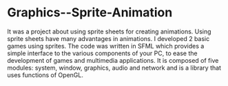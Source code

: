 # Graphics--Sprite-Animation
It was a project about using sprite sheets for creating animations. Using sprite sheets have many advantages in animations. I developed 2 basic games using sprites. The code was written in SFML which provides a simple interface to the various components of your PC, to ease the development of games and multimedia applications. It is composed of five modules: system, window, graphics, audio and network and is a library that uses functions of OpenGL.
